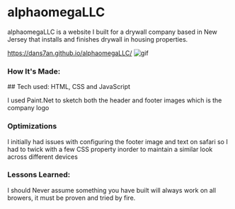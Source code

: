 # alphaomegaLLC
alphaomegaLLC is a website I built for a drywall company based in New Jersey that installs and finishes drywall in housing properties.

https://dans7an.github.io/alphaomegaLLC/
![gif](demo.gif)

<h3>How It's Made:</h3>
## Tech used:
HTML, CSS and JavaScript

I used Paint.Net to sketch both the header and footer images which is the company logo

<h3>Optimizations</h3>
I initially had issues with configuring the footer image and text on safari so I had to twick with a few CSS property inorder to maintain a similar look across different devices

<h3>Lessons Learned:</h3>
I should Never assume something you have built will always work on all browers, it must be proven and tried by fire.
